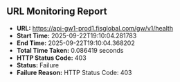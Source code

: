 ## URL Monitoring Report

- **URL:** https://api-gw1-prod1.fisglobal.com/gw/v1/health
- **Start Time:** 2025-09-22T19:10:04.281783
- **End Time:** 2025-09-22T19:10:04.368202
- **Total Time Taken:** 0.086419 seconds
- **HTTP Status Code:** 403
- **Status:** Failure
- **Failure Reason:** HTTP Status Code: 403
